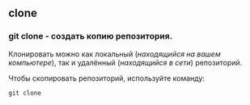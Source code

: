 ## clone

### **git clone** - создать копию репозитория.
Клонировать можно как локальный (*находящийся на вашем компьютере*), так и удалённый (*находящийся в сети*) репозиторий.

Чтобы скопировать репозиторий, используйте команду:
```bash=
git clone
```